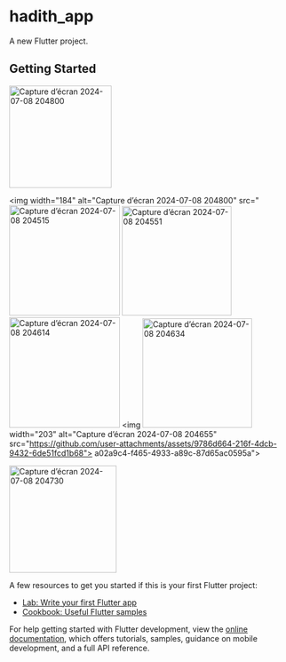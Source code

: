 # hadith_app

A new Flutter project.

## Getting Started
<img width="184" alt="Capture d’écran 2024-07-08 204800" src="https://github.com/user-attachments/assets/34192492-3d81-4645-8059-976acb4ed6ce">

 <img width="184" alt="Capture d’écran 2024-07-08 204800" src="<img width="199" alt="Capture d’écran 2024-07-08 204515" src="https://github.com/user-attachments/assets/fb7749f9-f92b-4b47-ba16-221eff1f6e8a">
<img width="197" alt="Capture d’écran 2024-07-08 204551" src="https://github.com/user-attachments/assets/ec0a53c1-cfc8-486d-8fc1-8935268d6f5f">
<img width="199" alt="Capture d’écran 2024-07-08 204614" src="https://github.com/user-attachments/assets/84b5fca2-c6e6-4d10-947d-da492cf10734">
<img <img width="197" alt="Capture d’écran 2024-07-08 204634" src="https://github.com/user-attachments/assets/284889f4-6806-4351-aeb5-933078722784">
width="203" alt="Capture d’écran 2024-07-08 204655" src="https://github.com/user-attachments/assets/9786d664-216f-4dcb-9432-6de51fcd1b68">
a02a9c4-f465-4933-a89c-87d65ac0595a">

<img width="193" alt="Capture d’écran 2024-07-08 204730" src="https://github.com/user-attachments/assets/33d16ddf-3c93-4a13-b1e9-19838fc6f48c">

A few resources to get you started if this is your first Flutter project:

- [Lab: Write your first Flutter app](https://docs.flutter.dev/get-started/codelab)
- [Cookbook: Useful Flutter samples](https://docs.flutter.dev/cookbook)

For help getting started with Flutter development, view the
[online documentation](https://docs.flutter.dev/), which offers tutorials,
samples, guidance on mobile development, and a full API reference.
